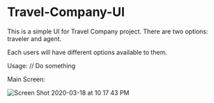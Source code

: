 # Travel-Company-UI
This is a simple UI for Travel Company project. There are two options: traveler and agent.

Each users will have different options available to them. 

Usage: // Do something

Main Screen:



![Screen Shot 2020-03-18 at 10 17 43 PM](https://github.uconn.edu/storage/user/3220/files/9ecc6f00-6966-11ea-9a15-4a0a8d258b8c)
